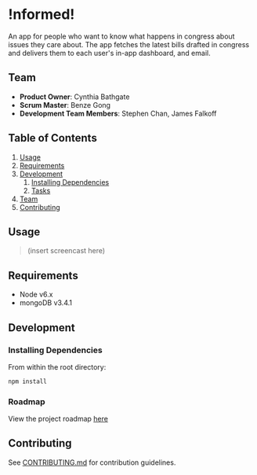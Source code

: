 # !nformed!

An app for people who want to know what happens in congress about issues they care about. The app fetches the latest bills drafted in congress and delivers them to each user's in-app dashboard, and email. 

## Team

  - __Product Owner__: Cynthia Bathgate
  - __Scrum Master__: Benze Gong
  - __Development Team Members__: Stephen Chan, James Falkoff

## Table of Contents

1. [Usage](#Usage)
1. [Requirements](#requirements)
1. [Development](#development)
    1. [Installing Dependencies](#installing-dependencies)
    1. [Tasks](#tasks)
1. [Team](#team)
1. [Contributing](#contributing)

## Usage

> (insert screencast here)

## Requirements

- Node v6.x
- mongoDB v3.4.1

## Development

### Installing Dependencies

From within the root directory:

```sh
npm install
```

### Roadmap

View the project roadmap [here](https://github.com/HR-Proudfoots/proudfoots/issues)

## Contributing

See [CONTRIBUTING.md](_CONTRIBUTING.md) for contribution guidelines.
